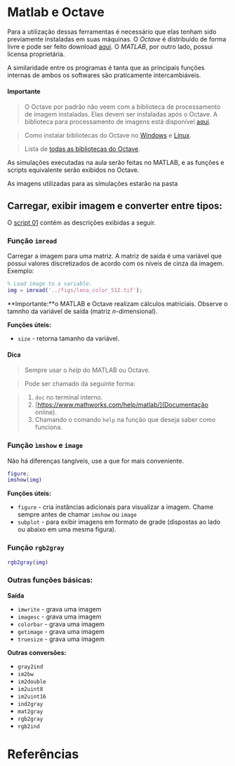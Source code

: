 # Matlab e Octave

Para a utilização dessas ferramentas é necessário que elas tenham sido previamente instaladas em suas máquinas. 
O *Octave* é distribuído de forma livre e pode ser feito download [aqui](https://www.gnu.org/software/octave/). O *MATLAB*, por outro lado, possui licensa proprietária.

A similaridade entre os programas é tanta que as principais funções internas de ambos os softwares são praticamente intercambiáveis. 

#### Importante

> O Octave por padrão não veem com a biblioteca de processamento de imagem instaladas. Elas devem ser instaladas após o Octave. A biblioteca para processamento de imagens está disponível [aqui](https://octave.sourceforge.io/image/index.html).

> Como instalar bibliotecas do Octave no [Windows](https://octave.org/doc/v4.2.2/Installing-and-Removing-Packages.html) e [Linux](https://askubuntu.com/questions/685038/how-can-i-install-a-package-from-octave-forge).

> Lista de [todas as bibliotecas do Octave](https://octave.sourceforge.io/packages.php).

As simulações executadas na aula serão feitas no MATLAB, e as funções e scripts equivalente serão exibidos no Octave.

As imagens utilizadas para as simulações estarão na pasta 

## Carregar, exibir imagem e converter entre tipos:

O [script 01](script_01__load_image.m) contém as descrições exibidas a seguir.

### Função `imread`
 
Carregar a imagem para uma matriz. A matriz de saída é uma variável que possui valores discretizados de acordo com os níveis de cinza da imagem. Exemplo:

```matlab
% Load image to a variable.
img = imread('../figs/lena_color_512.tif');
```
**Importante:**o MATLAB e Octave realizam cálculos matriciais. Observe o tamnho da variável de saída (matriz *n*-dimensional). 

**Funções úteis:**
+ `size` - retorna tamanho da variável.


#### Dica
> Sempre usar o *help* do MATLAB ou Octave.

> Pode ser chamado da seguinte forma:

> 1. `doc` no terminal interno.
> 2. [https://www.mathworks.com/help/matlab/](Documentação online).
> 3. Chamando o comando `help` na função que deseja saber como funciona.

### Função `ìmshow` e `image`

Não há diferenças tangíveis, use a que for mais conveniente.


```matlab
figure;
imshow(img)
```

**Funções úteis:**
+ `figure` - cria instâncias adicionais para visualizar a imagem. Chame sempre antes de chamar `imshow` ou `image`
+ `subplot` - para exibir imagens em formato de grade (dispostas ao lado ou abaixo em uma mesma figura).

### Função `rgb2gray`

```matlab
rgb2gray(img)
```

### Outras funções básicas:

**Saída**

+ `imwrite` - grava uma imagem
+ `imagesc` - grava uma imagem
+ `colorbar` - grava uma imagem
+ `getimage` - grava uma imagem
+ `truesize` - grava uma imagem



**Outras conversões:**

+ `gray2ind`
+ `im2bw`
+ `im2double`
+ `im2uint8`
+ `im2uint16`
+ `ind2gray`
+ `mat2gray`
+ `rgb2gray` 
+ `rgb2ind`


# Referências
<a href="https://www.mathworks.com/help/matlab/ref/rgb2gray.html" target="_blank"></a>
